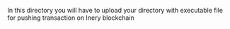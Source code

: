 In this directory you will have to upload your directory with executable file for pushing transaction on Inery blockchain 
